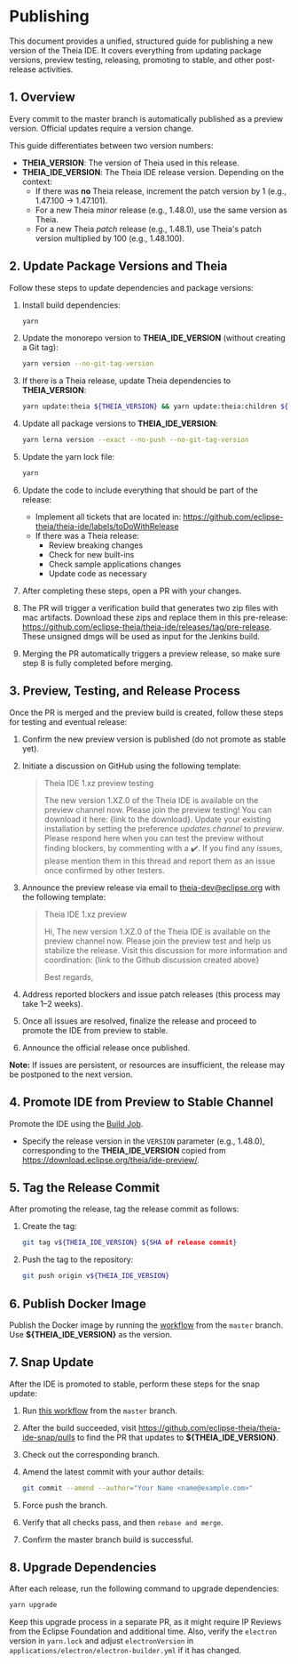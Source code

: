 # Publishing

This document provides a unified, structured guide for publishing a new version of the Theia IDE. It covers everything from updating package versions, preview testing, releasing, promoting to stable, and other post-release activities.

## 1. Overview

Every commit to the master branch is automatically published as a preview version. Official updates require a version change.

This guide differentiates between two version numbers:

- **THEIA_VERSION**: The version of Theia used in this release.
- **THEIA_IDE_VERSION**: The Theia IDE release version. Depending on the context:
  - If there was **no** Theia release, increment the patch version by 1 (e.g., 1.47.100 -> 1.47.101).
  - For a new Theia *minor* release (e.g., 1.48.0), use the same version as Theia.
  - For a new Theia *patch* release (e.g., 1.48.1), use Theia's patch version multiplied by 100 (e.g., 1.48.100).

## 2. Update Package Versions and Theia

Follow these steps to update dependencies and package versions:

1. Install build dependencies:

   ```sh
   yarn
   ```

2. Update the monorepo version to **THEIA_IDE_VERSION** (without creating a Git tag):

   ```sh
   yarn version --no-git-tag-version
   ```

3. If there is a Theia release, update Theia dependencies to **THEIA_VERSION**:

   ```sh
   yarn update:theia ${THEIA_VERSION} && yarn update:theia:children ${THEIA_VERSION}
   ```

4. Update all package versions to **THEIA_IDE_VERSION**:

   ```sh
   yarn lerna version --exact --no-push --no-git-tag-version
   ```

5. Update the yarn lock file:

   ```sh
   yarn
   ```

6. Update the code to include everything that should be part of the release:
   - Implement all tickets that are located in: <https://github.com/eclipse-theia/theia-ide/labels/toDoWithRelease>
   - If there was a Theia release:
      - Review breaking changes
      - Check for new built-ins
      - Check sample applications changes
      - Update code as necessary

7. After completing these steps, open a PR with your changes.

8. The PR will trigger a verification build that generates two zip files with mac artifacts.
Download these zips and replace them in this pre-release: <https://github.com/eclipse-theia/theia-ide/releases/tag/pre-release>.
These unsigned dmgs will be used as input for the Jenkins build.

9. Merging the PR automatically triggers a preview release, so make sure step 8 is fully completed before merging.

## 3. Preview, Testing, and Release Process

Once the PR is merged and the preview build is created, follow these steps for testing and eventual release:

1. Confirm the new preview version is published (do not promote as stable yet).

2. Initiate a discussion on GitHub using the following template:

   > Theia IDE 1.xz preview testing
   >
   > The new version 1.XZ.0 of the Theia IDE is available on the preview channel now. Please join the preview testing! You can download it here: {link to the download}. Update your existing installation by setting the preference *updates.channel* to *preview*. Please respond here when you can test the preview without finding blockers, by commenting with a :heavy_check_mark:. If you find any issues, please mention them in this thread and report them as an issue once confirmed by other testers.

3. Announce the preview release via email to <theia-dev@eclipse.org> with the following template:

   > Theia IDE 1.xz preview
   >
   > Hi,
   > The new version 1.XZ.0 of the Theia IDE is available on the preview channel now. Please join the preview test and help us stabilize the release. Visit this discussion for more information and coordination: {link to the Github discussion created above}
   >
   > Best regards,

4. Address reported blockers and issue patch releases (this process may take 1–2 weeks).

5. Once all issues are resolved, finalize the release and proceed to promote the IDE from preview to stable.

6. Announce the official release once published.

**Note:** If issues are persistent, or resources are insufficient, the release may be postponed to the next version.

## 4. Promote IDE from Preview to Stable Channel

Promote the IDE using the [Build Job](https://ci.eclipse.org/theia/job/Theia%20-%20Promote%20IDE/).

- Specify the release version in the `VERSION` parameter (e.g., 1.48.0), corresponding to the **THEIA_IDE_VERSION** copied from <https://download.eclipse.org/theia/ide-preview/>.

## 5. Tag the Release Commit

After promoting the release, tag the release commit as follows:

1. Create the tag:

   ```bash
   git tag v${THEIA_IDE_VERSION} ${SHA of release commit}
   ```

2. Push the tag to the repository:

   ```bash
   git push origin v${THEIA_IDE_VERSION}
   ```

## 6. Publish Docker Image

Publish the Docker image by running the [workflow](https://github.com/eclipse-theia/theia-ide/actions/workflows/publish-theia-ide-img.yml) from the `master` branch. Use **${THEIA_IDE_VERSION}** as the version.

## 7. Snap Update

After the IDE is promoted to stable, perform these steps for the snap update:

1. Run [this workflow](https://github.com/eclipse-theia/theia-ide-snap/actions/workflows/update.yml) from the `master` branch.
2. After the build succeeded, visit <https://github.com/eclipse-theia/theia-ide-snap/pulls> to find the PR that updates to **${THEIA_IDE_VERSION}**.
3. Check out the corresponding branch.
4. Amend the latest commit with your author details:

   ```bash
   git commit --amend --author="Your Name <name@example.com>"
   ```

5. Force push the branch.
6. Verify that all checks pass, and then `rebase and merge`.
7. Confirm the master branch build is successful.

## 8. Upgrade Dependencies

After each release, run the following command to upgrade dependencies:

```bash
yarn upgrade
```

Keep this upgrade process in a separate PR, as it might require IP Reviews from the Eclipse Foundation and additional time. Also, verify the `electron` version in `yarn.lock` and adjust `electronVersion` in `applications/electron/electron-builder.yml` if it has changed.
